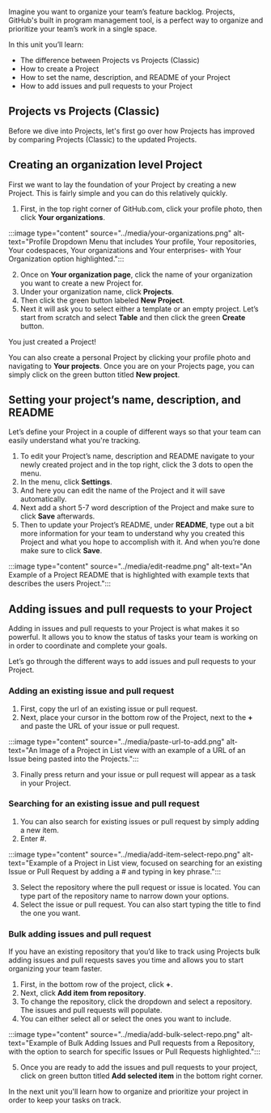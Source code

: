 Imagine you want to organize your team’s feature backlog. Projects, GitHub's built in program management tool, is a perfect way to organize and prioritize your team’s work in a single space. 

In this unit you’ll learn:
- The difference between Projects vs Projects (Classic)
- How to create a Project
- How to set the name, description, and README of your Project
- How to add issues and pull requests to your Project

## Projects vs Projects (Classic)
Before we dive into Projects, let's first go over how Projects has improved by comparing Projects (Classic) to the updated Projects.

## Creating an organization level Project

First we want to lay the foundation of your Project by creating a new Project. This is fairly simple and you can do this relatively quickly.

1. First, in the top right corner of GitHub.com, click your profile photo, then click **Your organizations**.

:::image type="content" source="../media/your-organizations.png" alt-text="Profile Dropdown Menu that includes Your profile, Your repositories, Your codespaces, Your organizations and Your enterprises- with Your Organization option highlighted.":::

2. Once on **Your organization page**, click the name of your organization you want to create a new Project for.
3. Under your organization name, click **Projects**.
4. Then click the green button labeled **New Project**. 
5. Next it will ask you to select either a template or an empty project. Let’s start from scratch and select **Table** and then click the green **Create** button. 

You just created a Project! 

You can also create a personal Project by clicking your profile photo and navigating to **Your projects**. Once you are on your Projects page, you can simply click on the green button titled **New project**. 

## Setting your project’s name, description, and README

Let’s define your Project in a couple of different ways so that your team can easily understand what you're tracking. 

1. To edit your Project’s name, description and README navigate to your newly created project and in the top right, click the 3 dots to open the menu.
1. In the menu, click **Settings**.
1. And here you can edit the name of the Project and it will save automatically.
1. Next add a short 5-7 word description of the Project and make sure to click **Save** afterwards. 
1. Then to update your Project’s README, under **README**, type out a bit more information for your team to understand why you created this Project and what you hope to accomplish with it. And when you’re done make sure to click **Save**. 

:::image type="content" source="../media/edit-readme.png" alt-text="An Example of a Project README that is highlighted with example texts that describes the users Project.":::


## Adding issues and pull requests to your Project

Adding in issues and pull requests to your Project is what makes it so powerful. It allows you to know the status of tasks your team is working on in order to coordinate and complete your goals. 

Let’s go through the different ways to add issues and pull requests to your Project. 

### Adding an existing issue and pull request
1. First, copy the url of an existing issue or pull request. 
2. Next, place your cursor in the bottom row of the Project, next to the **+** and paste the URL of your issue or pull request. 

:::image type="content" source="../media/paste-url-to-add.png" alt-text="An Image of a Project in List view with an example of a URL of an Issue being pasted into the Projects.":::

3. Finally press return and your issue or pull request will appear as a task in your Project.

### Searching for an existing issue and pull request
1. You can also search for existing issues or pull request by simply adding a new item. 
2. Enter #.

:::image type="content" source="../media/add-item-select-repo.png" alt-text="Example of a Project in List view, focused on searching for an existing Issue or Pull Request by adding a # and typing in key phrase.":::

3. Select the repository where the pull request or issue is located. You can type part of the repository name to narrow down your options.
4. Select the issue or pull request. You can also start typing the title to find the one you want. 

### Bulk adding issues and pull request

If you have an existing repository that you’d like to track using Projects bulk adding issues and pull requests saves you time and allows you to start organizing your team faster. 

1. First, in the bottom row of the project, click **+**. 
2. Next, click **Add item from repository**. 
3. To change the repository, click the dropdown and select a repository. The issues and pull requests will populate.
4. You can either select all or select the ones you want to include.

:::image type="content" source="../media/add-bulk-select-repo.png" alt-text="Example of Bulk Adding Issues and Pull requests from a Repository, with the option to search for specific Issues or Pull Requests highlighted.":::

5. Once you are ready to add the issues and pull requests to your project, click on green button titled **Add selected item** in the bottom right corner. 

In the next unit you'll learn how to organize and prioritize your project in order to keep your tasks on track.
